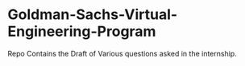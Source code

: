# Goldman-Sachs-Virtual-Engineering-Program
Repo Contains the Draft of Various questions asked in the internship.
